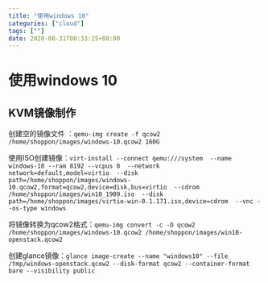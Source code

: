 ```yaml
---
title: "使用windows 10"
categories: ["cloud"]
tags: [""]
date: 2020-08-31T00:33:25+08:00
---
```


# 使用windows 10

## KVM镜像制作

创建空的镜像文件 ：`qemu-img create -f qcow2 /home/shoppon/images/windows-10.qcow2 160G`

使用ISO创建镜像：`virt-install --connect qemu:///system  --name windows-10 --ram 8192 --vcpus 8  --network network=default,model=virtio  --disk path=/home/shoppon/images/windows-10.qcow2,format=qcow2,device=disk,bus=virtio  --cdrom /home/shoppon/images/win10_1909.iso  --disk path=/home/shoppon/images/virtio-win-0.1.171.iso,device=cdrom  --vnc --os-type windows`

将镜像转换为qcow2格式：`qemu-img convert -c -O qcow2 /home/shoppon/images/windows-10.qcow2 /home/shoppon/images/win10-openstack.qcow2`

创建glance镜像：`glance image-create --name "windows10" --file /tmp/windows-openstack.qcow2 --disk-format qcow2 --container-format bare --visibility public`

